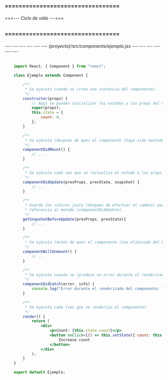 ### ================================= ###
###### ===--- Ciclo de vida ---=== ######
### ================================= ###

###### --- --- --- --- --- --- {proyecto}/src/components/ejemplo.jsx --- --- --- --- --- --- ######

<!-- Los componentes que podemos crear, constan de algunos eventos que manejan su ciclo de vida. -->

```jsx
    import React, { Component } from "react";

    class Ejemplo extends Component {

        /**
         * Se ejecuta cuando se (crea una instancia del componente).
         */
        constructor(props) {
            // Aquí se pueden inicializar los estados y las props del componente.
            super(props);
            this.state = {
                count: 0,
            };
        }

        /**
         * Se ejecuta (después de que) el componente (haya sido montado en el DOM).
         */
        componentDidMount() {
            // ...
        }

        /**
         * Se ejecuta cada vez que se (actualiza el estado o las props del componente).
         */
        componentDidUpdate(prevProps, prevState, snapshot) {
            // ...
        }

        /**
         * Guarda los valores justo (despues de efectuar el cambio) para que sirvan de 
         * referencia al metodo (componentDidUpdate).
         */
        getSnapshotBeforeUpdate(prevProps, prevState){
            // ...
        }

        /**
         * Se ejecuta (antes de que) el componente (sea eliminado del DOM).
         */
        componentWillUnmount() {
            // ...
        }

        /**
         * Se ejecuta cuando se (produce un error durante el renderizado) del componente.
         */
        componentDidCatch(error, info) {
            console.log("Error durante el renderizado del componente: ", error);
        }

        /**
         * Se ejecuta cada (vez que se renderiza el componente).
         */
        render() {
            return (
                <div>
                    <p>Count: {this.state.count}</p>
                    <button onClick={() => this.setState({ count: this.state.count + 1 })}>
                        Increase count
                    </button>
                </div>
            );
        }
    }

    export default Ejemplo;
```